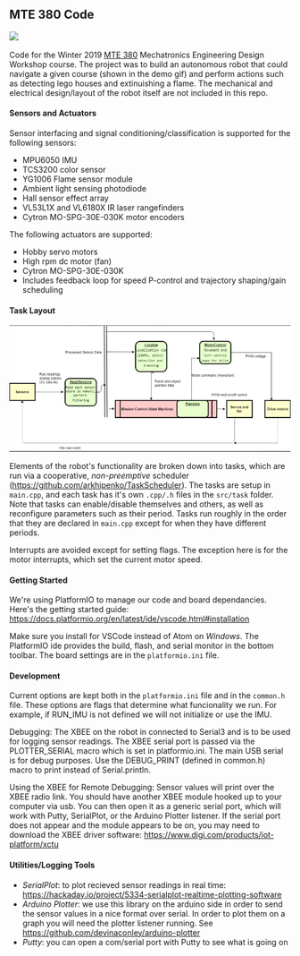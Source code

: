 ## MTE 380 Code

![](demo.gif)

Code for the Winter 2019 [MTE 380](http://www.ucalendar.uwaterloo.ca/1819/COURSE/course-MTE.html#MTE380) Mechatronics Engineering Design Workshop course. The project was to build an autonomous robot that could navigate a given course (shown in the demo gif) and perform actions such as detecting lego houses and extinuishing a flame. The mechanical and electrical design/layout of the robot itself are not included in this repo.

#### Sensors and Actuators
Sensor interfacing and signal conditioning/classification is supported for the following sensors:
- MPU6050 IMU
- TCS3200 color sensor
- YG1006 Flame sensor module
- Ambient light sensing photodiode
- Hall sensor effect array
- VL53L1X and VL6180X IR laser rangefinders
- Cytron MO-SPG-30E-030K motor encoders

The following actuators are supported:
- Hobby servo motors
- High rpm dc motor (fan)
- Cytron MO-SPG-30E-030K
- Includes feedback loop for speed P-control and trajectory shaping/gain scheduling

#### Task Layout
![](swlayout.jpg)

Elements of the robot's functionality are broken down into tasks, which are run via a cooperative, *non-preemptive* scheduler (https://github.com/arkhipenko/TaskScheduler). The tasks are setup in `main.cpp`, and each task has it's own `.cpp/.h` files in the `src/task` folder. Note that tasks can enable/disable themselves and others, as well as reconfigure parameters such as their period. Tasks run roughly in the order that they are declared in `main.cpp` except for when they have different periods.

Interrupts are avoided except for setting flags. The exception here is for the motor interrupts, which set the current motor speed.

#### Getting Started
We're using PlatformIO to manage our code and board dependancies. Here's the getting started guide: https://docs.platformio.org/en/latest/ide/vscode.html#installation

Make sure you install for VSCode instead of Atom on *Windows*. The PlatformIO ide provides the build, flash, and serial monitor in the bottom toolbar. The board settings are in the `platformio.ini` file.

#### Development
Current options are kept both in the `platformio.ini` file and in the `common.h` file. These options are flags that determine what funcionality we run. For example, if RUN_IMU is not defined we will not initialize or use the IMU.

Debugging: The XBEE on the robot in connected to Serial3 and is to be used for logging sensor readings. The XBEE serial port is passed via the PLOTTER_SERIAL macro which is set in platformio.ini. The main USB serial is for debug purposes. Use the DEBUG_PRINT (defined in common.h) macro to print instead of Serial.println. 

Using the XBEE for Remote Debugging: Sensor values will print over the XBEE radio link. You should have another XBEE module hooked up to your computer via usb. You can then open it as a generic serial port, which will work with Putty, SerialPlot, or the Arduino Plotter listener. If the serial port does not appear and the module appears to be on, you may need to download the XBEE driver software: https://www.digi.com/products/iot-platform/xctu

#### Utilities/Logging Tools
  - *SerialPlot*: to plot recieved sensor readings in real time: https://hackaday.io/project/5334-serialplot-realtime-plotting-software
  - *Arduino Plotter*: we use this library on the arduino side in order to send the sensor values in a nice format over serial. In order to plot them on a graph you will need the plotter listener running. See https://github.com/devinaconley/arduino-plotter
  - *Putty*: you can open a com/serial port with Putty to see what is going on
